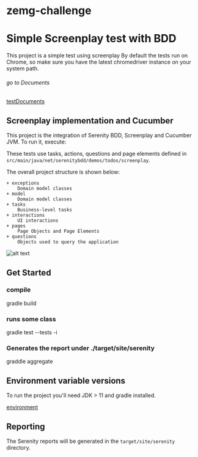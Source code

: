 # zemg-challenge
# Simple Screenplay test with BDD

This project is a simple test using screenplay 
By default the tests run on Chrome, so make sure you have the latest chromedriver instance on your system path.

###### go to Documents
[testDocuments](https://github.com/manu-tae/zemg-challenge/tree/master/test-documents)

## Screenplay implementation and Cucumber

This project is the integration of Serenity BDD, Screenplay and Cucumber JVM.
To run it, execute:

These tests use tasks, actions, questions and page elements defined in `src/main/java/net/serenitybdd/demos/todos/screenplay`.

The overall project structure is shown below:
````
+ exceptions
    Domain model classes
+ model
    Domain model classes
+ tasks
    Business-level tasks
+ interactions
    UI interactions
+ pages
    Page Objects and Page Elements
+ questions
    Objects used to query the application
````

![alt text](https://github.com/pepiautomation/zmg-screenplay/blob/master/test-documents/the-screenplay-pattern.png)


## Get Started


### compile
gradle build                                  
### runs some class
gradle test --tests <className> -i           
### Generates the report under ./target/site/serenity
graddle aggregate                             



## Environment variable versions 

To run the project you'll need JDK > 11 and gradle installed.

[environment](https://docs.google.com/spreadsheets/d/15LFvjW0JLvxwEvqR8Q_YIma_mr9YBVkpiD1o5GKcDp4/edit#gid=4)



## Reporting

The Serenity reports will be generated in the `target/site/serenity` directory.
